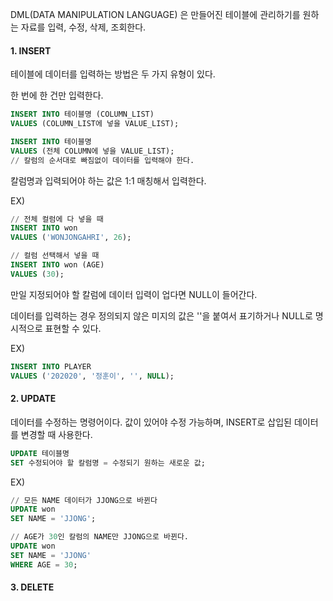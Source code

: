 DML(DATA MANIPULATION LANGUAGE) 은 만들어진 테이블에 관리하기를 원하는 자료를 입력, 수정, 삭제, 조회한다.



#### 1. INSERT

테이블에 데이터를 입력하는 방법은 두 가지 유형이 있다.

한 번에 한 건만 입력한다.

```SQL
INSERT INTO 테이블명 (COLUMN_LIST)
VALUES (COLUMN_LIST에 넣을 VALUE_LIST);

INSERT INTO 테이블명
VALUES (전체 COLUMN에 넣을 VALUE_LIST);
// 칼럼의 순서대로 빠짐없이 데이터를 입력해야 한다.
```

칼럼명과 입력되어야 하는 값은 1:1 매칭해서 입력한다.

EX)

```SQL
// 전체 컬럼에 다 넣을 때
INSERT INTO won 
VALUES ('WONJONGAHRI', 26);

// 컬럼 선택해서 넣을 때
INSERT INTO won (AGE)
VALUES (30);
```

만일 지정되어야 할 칼럼에 데이터 입력이 업다면 NULL이 들어간다.

데이터를 입력하는 경우 정의되지 않은 미지의 값은 ''을 붙여서 표기하거나 NULL로 명시적으로 표현할 수 있다.

EX)

```SQL
INSERT INTO PLAYER
VALUES ('202020', '정훈이', '', NULL);
```



#### 2. UPDATE

데이터를 수정하는 명령어이다. 값이 있어야 수정 가능하며, INSERT로 삽입된 데이터를 변경할 때 사용한다.

```SQL
UPDATE 테이블명
SET 수정되어야 할 칼럼명 = 수정되기 원하는 새로운 값;
```

EX)

```SQL
// 모든 NAME 데이터가 JJONG으로 바뀐다
UPDATE won
SET NAME = 'JJONG';

// AGE가 30인 칼럼의 NAME만 JJONG으로 바뀐다.
UPDATE won
SET NAME = 'JJONG'
WHERE AGE = 30;
```



#### 3. DELETE

